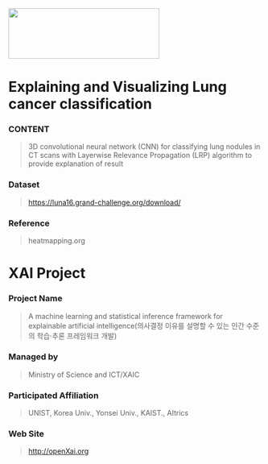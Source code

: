 <img src="http://xai.unist.ac.kr/static/img/logos/XAIC_logo.png" width="300" height="100">

# Explaining and Visualizing Lung cancer classification

### **CONTENT**
> 3D convolutional neural network (CNN) for classifying lung nodules in CT scans with Layerwise Relevance Propagation (LRP) algorithm to provide explanation of result

### **Dataset**
> https://luna16.grand-challenge.org/download/

### **Reference**
> heatmapping.org
# XAI Project 

### **Project Name** 
> A machine learning and statistical inference framework for explainable artificial intelligence(의사결정 이유를 설명할 수 있는 인간 수준의 학습·추론 프레임워크 개발)
### **Managed by** 
> Ministry of Science and ICT/XAIC
### **Participated Affiliation** 
> UNIST, Korea Univ., Yonsei Univ., KAIST., AItrics
### **Web Site** 
> <http://openXai.org>
